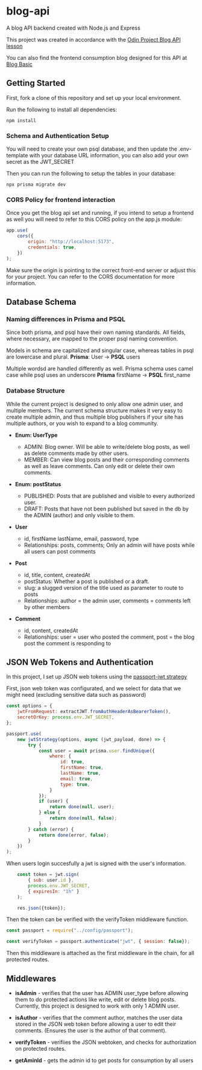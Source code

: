 # blog-api
A blog API backend created with Node.js and Express


This project was created in accordance with the
[Odin Project Blog API lesson](https://www.theodinproject.com/lessons/node-path-nodejs-blog-api)

You can also find the frontend consumption blog designed for this API at [Blog Basic](https://github.com/SaraToth/blog-basic)

## Getting Started

First, fork a clone of this repository and set up your local environment.

Run the following to install all dependencies:
```
npm install
```

### Schema and Authentication Setup

You will need to create your own psql database, and then update the .env-template with your database URL information, you can also add your own secret as the JWT_SECRET

Then you can run the following to setup the tables in your database:
```
npx prisma migrate dev
```

### CORS Policy for frontend interaction

Once you get the blog api set and running, if you intend to setup a frontend as well you will need to refer to this CORS policy on the app.js module:

```js
app.use(
    cors({
        origin: "http://localhost:5173",
        credentials: true,
    })
);
```

Make sure the origin is pointing to the correct front-end server or adjust this for your project. You can refer to the CORS documentation for more information.

## Database Schema

### Naming differences in Prisma and PSQL

Since both prisma, and psql have their own naming standards. All fields, where necessary, are mapped to the proper psql naming convention.

Models in schema are capitalized and singular case, whereas tables in psql are lowercase and plural.
**Prisma**: User -> **PSQL** users

Multiple wordsd are handled differently as well. Prisma schema uses camel case while psql uses an underscore
**Prisma** firstName -> **PSQL** first_name

### Database Structure

While the current project is designed to only allow one admin user, and multiple members. The current schema structure makes it very easy to create multiple admin, and thus multiple blog publishers if your site has multiple authors, or you wish to expand to a blog community.

- **Enum: UserType**
    - ADMIN: Blog owner. Will be able to write/delete blog posts, as well as delete comments made by other users.
    - MEMBER: Can view blog posts and their corresponding comments as well as leave comments. Can only edit or delete their own comments.

- **Enum: postStatus**
    - PUBLISHED: Posts that are published and visible to every authorized user.
    - DRAFT: Posts that have not been published but saved in the db by the ADMIN (author) and only visible to them.

- **User**
    - id, firstName lastName, email, password, type
    - Relationships: posts, comments; Only an admin will have posts while all users can post comments

- **Post**
    - id, title, content, createdAt
    - postStatus: Whether a post is published or a draft.
    - slug: a slugged version of the title used as parameter to route to posts
    - Relationships: author = the admin user, comments = comments left by other members

- **Comment**
    - id, content, createdAt
    - Relationships: user = user who posted the comment, post = the blog post the comment is responding to


## JSON Web Tokens and Authentication

In this project, I set up JSON web tokens using the
[passport-jwt strategy](https://www.passportjs.org/packages/passport-jwt/)

First, json web token was configurated, and we select for data that we might need (excluding sensitive data such as password)

```js
const options = {
    jwtFromRequest: extractJWT.fromAuthHeaderAsBearerToken(),
    secretOrKey: process.env.JWT_SECRET,
};

passport.use(
    new jwtStrategy(options, async (jwt_payload, done) => {
        try {
            const user = await prisma.user.findUnique({
                where: {
                    id: true,
                    firstName: true,
                    lastName: true,
                    email: true,
                    type: true,
                }
            });
            if (user) {
                return done(null, user);
            } else {
                return done(null, false);
            }
        } catch (error) {
            return done(error, false);
        }
    })
);
```


When users login succesfully a jwt is signed with the user's information.

```js
    const token = jwt.sign(
        { sub: user.id },
        process.env.JWT_SECRET,
        { expiresIn: "1h" }
    );

    res.json({token});
```

Then the token can be verified with the verifyToken middleware function.
```js
const passport = require("../config/passport");

const verifyToken = passport.authenticate("jwt", { session: false});
```

Then this middleware is attached as the first middleware in the chain, for all protected routes.

## Middlewares

- **isAdmin** - verifies that the user has ADMIN user_type before allowing them to do protected actions like write, edit or delete blog posts. Currently, this project is designed to work with only 1 ADMIN user.

- **isAuthor** - verifies that the comment author, matches the user data stored in the JSON web token before allowing a user to edit their comments. (Ensures the user is the author of that comment).

- **verifyToken** - verifiies the JSON webtoken, and checks for authorization on protected routes.

- **getAminId** - gets the admin id to get posts for consumption by all users
